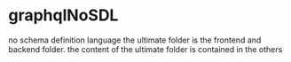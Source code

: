 # graphqlNoSDL
no schema definition language 
the ultimate folder is the frontend and backend folder. the content of the ultimate folder is contained in the others
